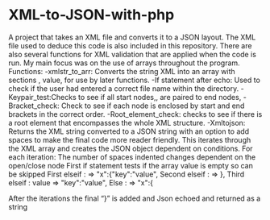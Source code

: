 # XML-to-JSON-with-php

A project that takes an XML file and converts it to a JSON layout. The XML file used to deduce this code is also included in this repository. There are also several functions for XML validation that are applied when the code is run. My main focus was on the use of arrays throughout the program.
Functions:
-xmlstr_to_arr:  Converts the string XML into an array with sections <x>,</x> <x>value, <x key=value> for use by later functions.
-If statement after echo: Used to check if the user had entered a correct file name within the directory.
-Keypair_test:Checks to see if all start nodes,<x>, are paired to end nodes,</x>
-Bracket_check: Check to see if each node is enclosed by start and end brackets in the correct order.
-Root_element_check: checks to see if there is a root element that encompasses the whole XML structure.
-Xmltojson: Returns the XML string converted to a JSON string with an option to add spaces to make the final code more reader friendly. This iterates through the XML array and creates the JSON object dependent on conditions. For each iteration:
The number of spaces indented changes dependent on the open/close node
First if statement tests if the array value is empty so can be skipped
First elseif : <x key=value>   =>   "x":{"key":"value",
Second elseif : </x>    =>   },
Third elseif : <x>value =>  "key":"value",
Else :  <x> => "x":{

After the iterations the final “}” is added and Json echoed and returned as a string
